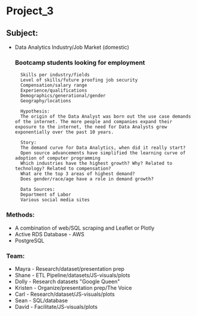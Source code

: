 # Project_3

## Subject:
* Data Analytics Industry/Job Market (domestic)
    ### Bootcamp students looking for employment
        Skills per industry/fields
        Level of skills/future proofing job security
        Compensation/salary range
        Experience/qualifications
        Demographics/generational/gender
        Geography/locations

        Hypothesis:
        The origin of the Data Analyst was born out the use case demands of the internet. The more people and companies expand their exposure to the internet, the need for Data Analysts grew exponentially over the past 10 years.

        Story:
        The demand curve for Data Analytics, when did it really start?
        Open source advancements have simplified the learning curve of adoption of computer programming
        Which industries have the highest growth? Why? Related to technology? Related to compensation?
        What are the top 3 areas of highest demand?
        Does gender/race/age have a role in demand growth?

        Data Sources:
        Department of Labor
        Various social media sites


### Methods:
* A combination of web/SQL scraping and Leaflet or Plotly
* Active RDS Database - AWS 
* PostgreSQL


### Team:
* Mayra - Research/dataset/presentation prep
* Shane - ETL Pipeline/datasets/JS-visuals/plots
* Dolly - Research datasets "Google Queen"
* Kristen - Organize/presentation prep/The Voice
* Carl - Research/dataset/JS-visuals/plots
* Sean - SQL/database
* David - Facilitate/JS-visuals/plots
